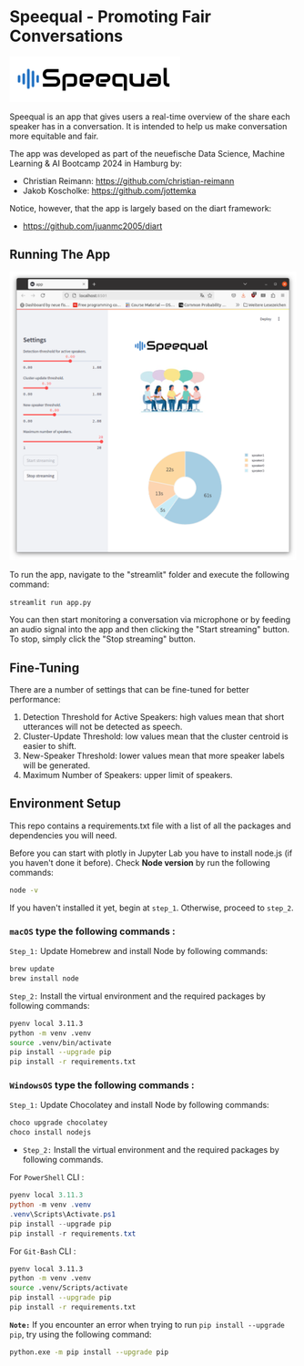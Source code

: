 # Speequal - Promoting Fair Conversations

![alt text](webapp/static/img/logo.png)

Speequal is an app that gives users a real-time overview of the share each speaker has in a conversation. It is intended to help us make conversation more equitable and fair.

The app was developed as part of the neuefische Data Science, Machine Learning & AI Bootcamp 2024 in Hamburg by:

- Christian Reimann: https://github.com/christian-reimann
- Jakob Koscholke: https://github.com/jottemka

Notice, however, that the app is largely based on the diart framework:
 
 - https://github.com/juanmc2005/diart

## Running The App

![alt text](resources/presentation/screenshot.png)

To run the app, navigate to the "streamlit" folder and execute the following command:

`streamlit run app.py`

You can then start monitoring a conversation via microphone or by feeding an audio signal into the app and then clicking the "Start streaming" button. To stop, simply click the "Stop streaming" button.

## Fine-Tuning

There are a number of settings that can be fine-tuned for better performance:

1. Detection Threshold for Active Speakers: high values mean that short utterances will not be detected as speech.
2. Cluster-Update Threshold: low values mean that the cluster centroid is easier to shift. 
3. New-Speaker Threshold: lower values mean that more speaker labels will be generated.
4. Maximum Number of Speakers: upper limit of speakers.

## Environment Setup
This repo contains a requirements.txt file with a list of all the packages and dependencies you will need.

Before you can start with plotly in Jupyter Lab you have to install node.js (if you haven't done it before). Check **Node version**  by run the following commands:

```sh
node -v
```

If you haven't installed it yet, begin at `step_1`. Otherwise, proceed to `step_2`.


### **`macOS`** type the following commands : 


`Step_1:` Update Homebrew and install Node by following commands:

```sh
brew update
brew install node
```

`Step_2:` Install the virtual environment and the required packages by following commands:

```BASH
pyenv local 3.11.3
python -m venv .venv
source .venv/bin/activate
pip install --upgrade pip
pip install -r requirements.txt
```
### **`WindowsOS`** type the following commands :


`Step_1:` Update Chocolatey and install Node by following commands:
```sh
choco upgrade chocolatey
choco install nodejs
```

- `Step_2:` Install the virtual environment and the required packages by following commands.

For `PowerShell` CLI :

```PowerShell
pyenv local 3.11.3
python -m venv .venv
.venv\Scripts\Activate.ps1
pip install --upgrade pip
pip install -r requirements.txt
```

For `Git-Bash` CLI :

```BASH
pyenv local 3.11.3
python -m venv .venv
source .venv/Scripts/activate
pip install --upgrade pip
pip install -r requirements.txt
```


**`Note:`**
If you encounter an error when trying to run `pip install --upgrade pip`, try using the following command:

```Bash
python.exe -m pip install --upgrade pip
```

